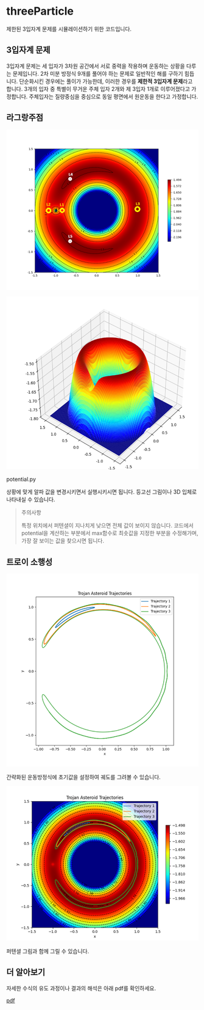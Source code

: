 # threeParticle

제한된 3입자계 문제를 시뮬레이션하기 위한 코드입니다.

## 3입자계 문제

3입자계 문제는 세 입자가 3차원 공간에서 서로 중력을 작용하며 운동하는 상황을 다루는 문제입니다. 
2차 미분 방정식 9개를 풀어야 하는 문제로 일반적인 해를 구하기 힘듭니다.
단순화시킨 경우에는 풀이가 가능한데, 이러한 경우를 **제한적 3입자계 문제**라고 합니다.
3개의 입자 중 특별이 무거운 주체 입자 2개와 제 3입자 1개로 이루어졌다고 가정합니다.
주체입자는 질량중심을 중심으로 동일 평면에서 원운동을 한다고 가정합니다.

## 라그랑주점

![img.png](poten.png)

![img.png](poten3d.png)

potential.py

상황에 맞게 알파 값을 변경시키면서 실행시키시면 됩니다.
등고선 그림이나 3D 입체로 나타내실 수 있습니다.

> 주의사항
> 
> 특정 위치에서 퍼텐셜이 지나치게 낮으면 전체 값이 보이지 않습니다.
> 코드에서 potential을 계산하는 부분에서 max함수로 최솟값을 지정한 부분을 수정해가며, 가장 잘 보이는 값을 찾으시면 됩니다.

## 트로이 소행성

![img.png](tro.png)

간략화된 운동방정식에 초기값을 설정하여 궤도를 그려볼 수 있습니다.

![img.png](img.png)

퍼텐셜 그림과 함께 그릴 수 있습니다.

## 더 알아보기

자세한 수식의 유도 과정이나 결과의 해석은 아래 pdf를 확인하세요.

[pdf](./output.pdf)